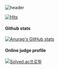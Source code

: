 ![header](https://capsule-render.vercel.app/api?type=slice&text=HELLO&color=_263f3f&customColorList=0,0,0,0,0&animation=fadeIn)

[![Hits](https://hits.seeyoufarm.com/api/count/incr/badge.svg?url=https%3A%2F%2Fgithub.com%2Fbbbjihan&count_bg=%2379C83D&title_bg=%23555555&icon=github.svg&icon_color=%23E7E7E7&title=Github&edge_flat=false)](https://hits.seeyoufarm.com)


#### Github stats
[![Anurag's GitHub stats](https://github-readme-stats.vercel.app/api?username=bbbjihan)](https://github.com/bbbjihan/github-readme-stats)

#### Online judge profile
[![Solved.ac프로필](http://mazassumnida.wtf/api/v2/generate_badge?boj=bbbjihan)](https://solved.ac/bbbjihan)
